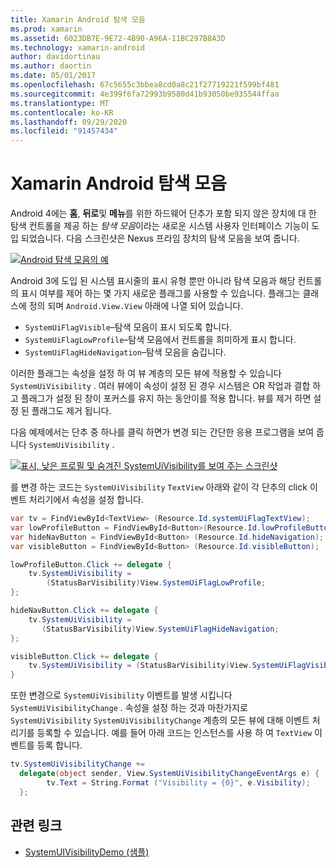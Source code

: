 ```yaml
---
title: Xamarin Android 탐색 모음
ms.prod: xamarin
ms.assetid: 6023DB7E-9E72-4B90-A96A-11BC297B8A3D
ms.technology: xamarin-android
author: davidortinau
ms.author: daortin
ms.date: 05/01/2017
ms.openlocfilehash: 67c5655c3bbea8cd0a8c21f27719221f599bf481
ms.sourcegitcommit: 4e399f6fa72993b9580d41b93050be935544ffaa
ms.translationtype: MT
ms.contentlocale: ko-KR
ms.lasthandoff: 09/29/2020
ms.locfileid: "91457434"
---
```

# <a name="xamarinandroid-navigation-bar"></a>Xamarin Android 탐색 모음

Android 4에는 **홈**, **뒤로**및 **메뉴**를 위한 하드웨어 단추가 포함 되지 않은 장치에 대 한 탐색 컨트롤을 제공 하는 *탐색 모음*이라는 새로운 시스템 사용자 인터페이스 기능이 도입 되었습니다.
다음 스크린샷은 Nexus 프라임 장치의 탐색 모음을 보여 줍니다.

 [![Android 탐색 모음의 예](navigation-bar-images/19-navbar.png)](navigation-bar-images/19-navbar.png#lightbox)

Android 3에 도입 된 시스템 표시줄의 표시 유형 뿐만 아니라 탐색 모음과 해당 컨트롤의 표시 여부를 제어 하는 몇 가지 새로운 플래그를 사용할 수 있습니다. 플래그는 클래스에 정의 되며 `Android.View.View` 아래에 나열 되어 있습니다.

- `SystemUiFlagVisible`&ndash;탐색 모음이 표시 되도록 합니다.
- `SystemUiFlagLowProfile`&ndash;탐색 모음에서 컨트롤을 희미하게 표시 합니다.
- `SystemUiFlagHideNavigation`&ndash;탐색 모음을 숨깁니다.

이러한 플래그는 속성을 설정 하 여 뷰 계층의 모든 뷰에 적용할 수 있습니다 `SystemUiVisibility` . 여러 뷰에이 속성이 설정 된 경우 시스템은 OR 작업과 결합 하 고 플래그가 설정 된 창이 포커스를 유지 하는 동안이를 적용 합니다. 뷰를 제거 하면 설정 된 플래그도 제거 됩니다.

다음 예제에서는 단추 중 하나를 클릭 하면가 변경 되는 간단한 응용 프로그램을 보여 줍니다 `SystemUiVisibility` .

 [![표시, 낮은 프로필 및 숨겨진 SystemUiVisibility를 보여 주는 스크린샷](navigation-bar-images/18-systemuivisibility.png)](navigation-bar-images/18-systemuivisibility.png#lightbox)

를 변경 하는 코드는 `SystemUiVisibility` `TextView` 아래와 같이 각 단추의 click 이벤트 처리기에서 속성을 설정 합니다.

```csharp
var tv = FindViewById<TextView> (Resource.Id.systemUiFlagTextView);
var lowProfileButton = FindViewById<Button>(Resource.Id.lowProfileButton);
var hideNavButton = FindViewById<Button> (Resource.Id.hideNavigation);
var visibleButton = FindViewById<Button> (Resource.Id.visibleButton);

lowProfileButton.Click += delegate {
    tv.SystemUiVisibility =
        (StatusBarVisibility)View.SystemUiFlagLowProfile;
};

hideNavButton.Click += delegate {
    tv.SystemUiVisibility =
       (StatusBarVisibility)View.SystemUiFlagHideNavigation;        
};

visibleButton.Click += delegate {
    tv.SystemUiVisibility = (StatusBarVisibility)View.SystemUiFlagVisible;
}
```

또한 변경으로 `SystemUiVisibility` 이벤트를 발생 시킵니다 `SystemUiVisibilityChange` . 속성을 설정 하는 것과 마찬가지로 `SystemUiVisibility` `SystemUiVisibilityChange` 계층의 모든 뷰에 대해 이벤트 처리기를 등록할 수 있습니다. 예를 들어 아래 코드는 인스턴스를 사용 하 여 `TextView` 이벤트를 등록 합니다.

```csharp
tv.SystemUiVisibilityChange +=
  delegate(object sender, View.SystemUiVisibilityChangeEventArgs e) {
        tv.Text = String.Format ("Visibility = {0}", e.Visibility);
  };
```

## <a name="related-links"></a>관련 링크

- [SystemUIVisibilityDemo (샘플)](/samples/xamarin/monodroid-samples/systemuivisibilitydemo)